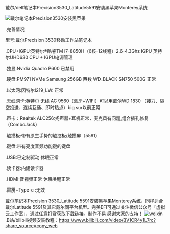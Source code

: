 
戴尔/dell笔记本Precision3530_Latitude5591安装黑苹果Monterey系统

![戴尔笔记本Precision3530安装黑苹果](https://user-images.githubusercontent.com/97862142/155353977-1b1e4b3f-b7a7-47db-b1a5-2bb34e3cb442.jpg)

.完善情况

 型号:戴尔Precision 3530移动工作站笔记本

.CPU+IGPU:英特尔®酷睿TM i7-8850H（6核-12线程）2.6-4.3Ghz
 IGPU 英特尔UHD630 CPU + IGPU电源管理

.独显:Nvidia Quadro P600 已禁用

.硬盘:PM971 NVMe Samsung 256GB 西数 WD_BLACK SN750 500G 正常

.以太网:因特尔I219_LW: 正常

.无线网卡:英特尔 无线 AC 9560（蓝牙+WIFI）可以用戴尔WD 1830
（接力、隔空投送、连续互通、即时热点）big sur以前正常

.声卡：Realtek ALC256:扬声器+耳机正常，麦克风有问题,组合插孔修复（ComboJack）

.触摸板:带有原生手势的触控板/触摸屏（5591）

.键盘:带有亮度音频功能键的键盘

.USB:已定制驱动 休眠正常

.读卡器:内建读卡器

.HDMI:音视频正常 休眠唤醒正常

.雷雳+Type-c	:无效

戴尔笔记本Precision 3530_Latitude 5591安装黑苹果Monterey系统，同样适合戴尔Latitude 5591及其它戴尔同平台机型。完美EFI可通过关注微信公众号「虚拟云工作室」，通过任意打赏获取下载链接。制作不易 感谢大家的支持！
![weixin](https://user-images.githubusercontent.com/97862142/155357012-0206df80-685b-4d08-9aad-e944d1dbc953.jpg)
.B站/bilibili视频安装教程：https://www.bilibili.com/video/BV1CR4y1L7rc?share_source=copy_web
